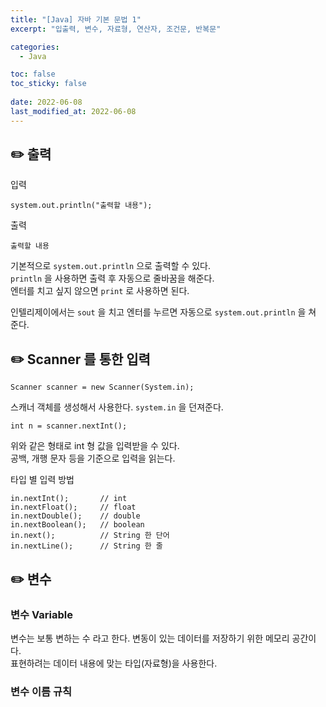 ```yaml
---
title: "[Java] 자바 기본 문법 1"
excerpt: "입출력, 변수, 자료형, 연산자, 조건문, 반복문"

categories:
  - Java

toc: false
toc_sticky: false
 
date: 2022-06-08
last_modified_at: 2022-06-08
---
```


## ✏️ 출력

입력  

```
system.out.println("출력할 내용");
```

출력  

```
출력할 내용
```

기본적으로 `system.out.println` 으로 출력할 수 있다.  
`println` 을 사용하면 출력 후 자동으로 줄바꿈을 해준다.  
엔터를 치고 싶지 않으면 `print` 로 사용하면 된다.  

인텔리제이에서는 `sout` 을 치고 엔터를 누르면 자동으로 `system.out.println` 을 쳐 준다.

## ✏️ Scanner 를 통한 입력

```
Scanner scanner = new Scanner(System.in);
```

스캐너 객체를 생성해서 사용한다. `system.in` 을 던져준다.  

```
int n = scanner.nextInt();
```

위와 같은 형태로 int 형 값을 입력받을 수 있다.  
공백, 개행 문자 등을 기준으로 입력을 읽는다.  

타입 별 입력 방법

```
in.nextInt();		// int
in.nextFloat();		// float
in.nextDouble();	// double
in.nextBoolean();	// boolean
in.next();			// String 한 단어
in.nextLine();		// String 한 줄
```

## ✏️ 변수

### 변수 Variable

변수는 보통 변하는 수 라고 한다. 변동이 있는 데이터를 저장하기 위한 메모리 공간이다.  
표현하려는 데이터 내용에 맞는 타입(자료형)을 사용한다.  

### 변수 이름 규칙

